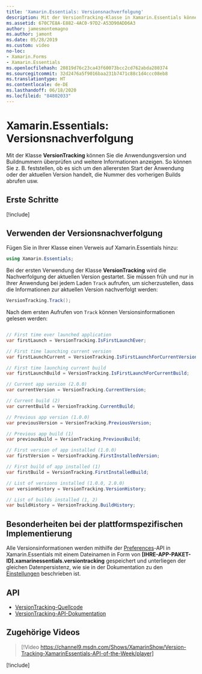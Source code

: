 ```yaml
---
title: 'Xamarin.Essentials: Versionsnachverfolgung'
description: Mit der VersionTracking-Klasse in Xamarin.Essentials können Sie die Anwendungsversion und Buildnummern überprüfen und weitere Informationen anzeigen. So können Sie beispielsweise feststellen, ob es sich um den erstmaligen Start der Anwendung oder der aktuellen Version handelt oder die Nummer des vorherigen Builds abrufen.
ms.assetid: 670C7E8A-E882-4AC0-97D2-A53D90ADD6A3
author: jamesmontemagno
ms.author: jamont
ms.date: 05/28/2019
ms.custom: video
no-loc:
- Xamarin.Forms
- Xamarin.Essentials
ms.openlocfilehash: 20819d76c23ca43f60073bcc2cd762abda280374
ms.sourcegitcommit: 32d2476a5f9016baa231b7471c88c1d4ccc08eb8
ms.translationtype: HT
ms.contentlocale: de-DE
ms.lasthandoff: 06/18/2020
ms.locfileid: "84802033"
---
```

# <a name="xamarinessentials-version-tracking"></a>Xamarin.Essentials: Versionsnachverfolgung

Mit der Klasse **VersionTracking** können Sie die Anwendungsversion und Buildnummern überprüfen und weitere Informationen anzeigen. So können Sie z. B. feststellen, ob es sich um den allerersten Start der Anwendung oder der aktuellen Version handelt, die Nummer des vorherigen Builds abrufen usw.

## <a name="get-started"></a>Erste Schritte

[!include[](~/essentials/includes/get-started.md)]

## <a name="using-version-tracking"></a>Verwenden der Versionsnachverfolgung

Fügen Sie in Ihrer Klasse einen Verweis auf Xamarin.Essentials hinzu:

```csharp
using Xamarin.Essentials;
```

Bei der ersten Verwendung der Klasse **VersionTracking** wird die Nachverfolgung der aktuellen Version gestartet. Sie müssen früh und nur in Ihrer Anwendung bei jedem Laden `Track` aufrufen, um sicherzustellen, dass die Informationen zur aktuellen Version nachverfolgt werden:

```csharp
VersionTracking.Track();
```

Nach dem ersten Aufrufen von `Track` können Versionsinformationen gelesen werden:

```csharp

// First time ever launched application
var firstLaunch = VersionTracking.IsFirstLaunchEver;

// First time launching current version
var firstLaunchCurrent = VersionTracking.IsFirstLaunchForCurrentVersion;

// First time launching current build
var firstLaunchBuild = VersionTracking.IsFirstLaunchForCurrentBuild;

// Current app version (2.0.0)
var currentVersion = VersionTracking.CurrentVersion;

// Current build (2)
var currentBuild = VersionTracking.CurrentBuild;

// Previous app version (1.0.0)
var previousVersion = VersionTracking.PreviousVersion;

// Previous app build (1)
var previousBuild = VersionTracking.PreviousBuild;

// First version of app installed (1.0.0)
var firstVersion = VersionTracking.FirstInstalledVersion;

// First build of app installed (1)
var firstBuild = VersionTracking.FirstInstalledBuild;

// List of versions installed (1.0.0, 2.0.0)
var versionHistory = VersionTracking.VersionHistory;

// List of builds installed (1, 2)
var buildHistory = VersionTracking.BuildHistory;
```

## <a name="platform-implementation-specifics"></a>Besonderheiten bei der plattformspezifischen Implementierung

Alle Versionsinformationen werden mithilfe der [Preferences](preferences.md)-API in Xamarin.Essentials mit einem Dateinamen in Form von **[IHRE-APP-PAKET-ID].xamarinessentials.versiontracking** gespeichert und unterliegen der gleichen Datenpersistenz, wie sie in der Dokumentation zu den [Einstellungen](preferences.md#persistence) beschrieben ist.

## <a name="api"></a>API

- [VersionTracking-Quellcode](https://github.com/xamarin/Essentials/tree/main/Xamarin.Essentials/VersionTracking)
- [VersionTracking-API-Dokumentation](xref:Xamarin.Essentials.VersionTracking)

## <a name="related-video"></a>Zugehörige Videos

> [!Video https://channel9.msdn.com/Shows/XamarinShow/Version-Tracking-XamarinEssentials-API-of-the-Week/player]

[!include[](~/essentials/includes/xamarin-show-essentials.md)]
